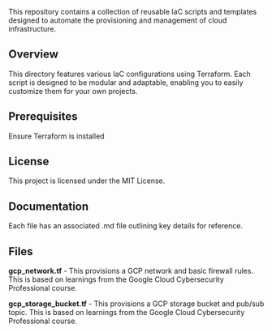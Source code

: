 This repository contains a collection of reusable IaC scripts and templates designed to automate the provisioning and management of cloud infrastructure.

## Overview
This directory features various IaC configurations using Terraform. Each script is designed to be modular and adaptable, enabling you to easily customize them for your own projects.

## Prerequisites
Ensure Terraform is installed

## License
This project is licensed under the MIT License.

## Documentation
Each file has an associated .md file outlining key details for reference. 

## Files
**gcp_network.tf** - This provisions a GCP network and basic firewall rules. This is based on learnings from the Google Cloud Cybersecurity Professional course.

**gcp_storage_bucket.tf** - This provisions a GCP storage bucket and pub/sub topic. This is based on learnings from the Google Cloud Cybersecurity Professional course.
